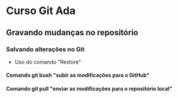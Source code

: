 # Curso Git Ada

## Gravando mudanças no repositório

### Salvando alterações no Git


* Uso do comando "Restore"

#### Comando git bush "subir as modificações para o GitHub"
#### Comando git pull "enviar as modificações para o repositório local"
